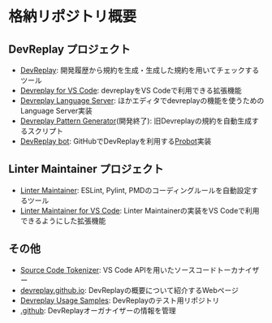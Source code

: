 # 格納リポジトリ概要

## DevReplay プロジェクト

* [DevReplay](https://github.com/devreplay/devreplay): 開発履歴から規約を生成・生成した規約を用いてチェックするツール
* [Devreplay for VS Code](https://github.com/devreplay/vscode-devreplay): devreplayをVS Codeで利用できる拡張機能
* [Devreplay Language Server](https://github.com/devreplay/devreplay-languageserver): ほかエディタでdevreplayの機能を使うためのLanguage Server実装
* [Devreplay Pattern Generator](https://github.com/devreplay/devreplay-pattern-generator)(開発終了): 旧Devreplayの規約を自動生成するスクリプト
* [DevReplay bot](https://github.com/devreplay/github-app-devreplay): GitHubでDevReplayを利用する[Probot](https://probot.github.io/)実装

## Linter Maintainer プロジェクト

* [Linter Maintainer](https://github.com/devreplay/linter-maintainer): ESLint, Pylint, PMDのコーディングルールを自動設定するツール
* [Linter Maintainer for VS Code](https://github.com/devreplay/vscode-linter-maintainer): Linter Maintainerの実装をVS Codeで利用できるようにした拡張機能

## その他

* [Source Code Tokenizer](https://github.com/devreplay/source-code-tokenizer): VS Code APIを用いたソースコードトーカナイザー
* [devreplay.github.io](https://github.com/devreplay/devreplay.github.io): DevReplayの概要について紹介するWebページ
* [Devreplay Usage Samples](https://github.com/devreplay/devreplay-usage-samples): DevReplayのテスト用リポジトリ
* [.github](https://github.com/devreplay/.github): DevReplayオーガナイザーの情報を管理
